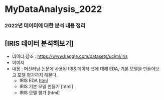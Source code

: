 # MyDataAnalysis_2022
### 2022년 데이터에 대한 분석 내용 정리

## [IRIS 데이터 분석해보기]
 * 데이터 참조 : https://www.kaggle.com/datasets/uciml/iris
 * 이미지
 * 내용 : 머신러닝 논문에 사용된 IRIS 데이터 셋에 대해 EDA, 기본 모델을 만들어보고 모델 평가까지 해본다.
   * IRIS EDA [html](https://chanbyeol01.github.io/MyDataAnalysis_2022/IRIS_BASIC01.html)
   * IRIS 기본 모델 만들기 [html]
   * IRIS 모델 평가 [html]
